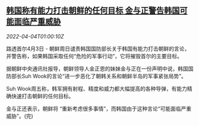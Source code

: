 <!--1649034063000-->
[韩国称有能力打击朝鲜的任何目标 金与正警告韩国可能面临严重威胁](https://cn.reuters.com/article/south-north-korea-exchange-threats0403-s-idCNKCS2LW01V)
------

<div><i>2022-04-04T01:00:10Z</i></div><p>路透首尔4月3日 - 朝鲜周日谴责韩国国防部长关于韩国有能力打击朝鲜的言论，并警告称，如果韩国采取任何“危险的军事行动”，它将摧毁首尔的主要目标。</p><p>据朝鲜中央通讯社报导，朝鲜领导人金正恩的妹妹金与正在一份声明中说，韩国国防部长Suh Wook的言论“进一步恶化了朝韩关系和朝鲜半岛的军事紧张局势”。</p><p>Suh Wook周五称，韩军拥有射程、精度和威力都大幅提高的各种导弹，有能力精确快速打击朝鲜的任何目标。</p><p>金与正还表示，朝鲜将 “重新考虑很多事情”，而韩国由于这种言论“可能面临严重威胁”。(完)</p>
